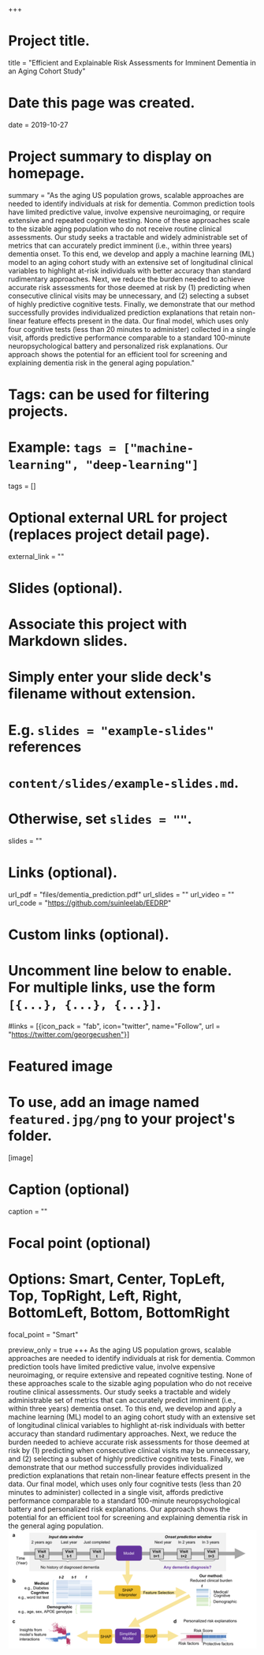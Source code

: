 +++
# Project title.
title = "Efficient and Explainable Risk Assessments for Imminent Dementia in an Aging Cohort Study"

# Date this page was created.
date = 2019-10-27

# Project summary to display on homepage.
summary = "As the aging US population grows, scalable approaches are needed to identify individuals at risk for dementia. Common prediction tools have  limited predictive value, involve expensive neuroimaging, or require extensive and repeated cognitive testing.  None of these approaches scale to the sizable aging population who do not receive routine clinical assessments. Our study seeks a tractable and widely administrable set of metrics that can accurately predict imminent (i.e., within three years) dementia onset. To this end, we develop and apply a machine learning (ML) model to an aging cohort study with an extensive set of longitudinal clinical variables to highlight at-risk individuals with better accuracy than standard rudimentary approaches. Next, we reduce the burden needed to achieve accurate risk assessments for those deemed at risk by (1) predicting when consecutive clinical visits may be unnecessary, and (2) selecting a subset of highly predictive cognitive tests. Finally, we demonstrate that our method successfully provides individualized prediction explanations that retain non-linear feature effects present in the data. Our final model, which uses only four cognitive tests (less than 20 minutes to administer) collected in a single visit, affords predictive performance comparable to a standard 100-minute  neuropsychological battery and personalized risk explanations. Our approach shows the potential for an efficient tool for screening and explaining dementia risk in the general aging population."

# Tags: can be used for filtering projects.
# Example: `tags = ["machine-learning", "deep-learning"]`
tags = []

# Optional external URL for project (replaces project detail page).
external_link = ""

# Slides (optional).
#   Associate this project with Markdown slides.
#   Simply enter your slide deck's filename without extension.
#   E.g. `slides = "example-slides"` references 
#   `content/slides/example-slides.md`.
#   Otherwise, set `slides = ""`.
slides = ""

# Links (optional).
url_pdf = "files/dementia_prediction.pdf"
url_slides = ""
url_video = ""
url_code = "https://github.com/suinleelab/EEDRP"

# Custom links (optional).
#   Uncomment line below to enable. For multiple links, use the form `[{...}, {...}, {...}]`.
#links = [{icon_pack = "fab", icon="twitter", name="Follow", url = "https://twitter.com/georgecushen"}]

# Featured image
# To use, add an image named `featured.jpg/png` to your project's folder. 
[image]
  # Caption (optional)
  caption = ""
  
  # Focal point (optional)
  # Options: Smart, Center, TopLeft, Top, TopRight, Left, Right, BottomLeft, Bottom, BottomRight
  focal_point = "Smart"

  preview_only = true
+++
As the aging US population grows, scalable approaches are needed to identify individuals at risk for dementia. Common prediction tools have  limited predictive value, involve expensive neuroimaging, or require extensive and repeated cognitive testing.  None of these approaches scale to the sizable aging population who do not receive routine clinical assessments. Our study seeks a tractable and widely administrable set of metrics that can accurately predict imminent (i.e., within three years) dementia onset. To this end, we develop and apply a machine learning (ML) model to an aging cohort study with an extensive set of longitudinal clinical variables to highlight at-risk individuals with better accuracy than standard rudimentary approaches. Next, we reduce the burden needed to achieve accurate risk assessments for those deemed at risk by (1) predicting when consecutive clinical visits may be unnecessary, and (2) selecting a subset of highly predictive cognitive tests. Finally, we demonstrate that our method successfully provides individualized prediction explanations that retain non-linear feature effects present in the data. Our final model, which uses only four cognitive tests (less than 20 minutes to administer) collected in a single visit, affords predictive performance comparable to a standard 100-minute  neuropsychological battery and personalized risk explanations. Our approach shows the potential for an efficient tool for screening and explaining dementia risk in the general aging population.
![](featured.png)
